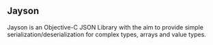 Jayson
------

Jayson is an Objective-C JSON Library with the aim to provide simple serialization/deserialization 
for complex types, arrays and value types.